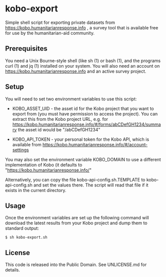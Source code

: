 kobo-export
===========

Simple shell script for exporting private datasets from https://kobo.humanitarianresponse.info , a survey tool that is available free for use by the humanitarian-aid community.

## Prerequisites

You need a Unix Bourne-style shell (like sh (1) or bash (1), and the programs curl (1) and jq (1) installed on your system. You will also need an account on https://kobo.humanitarianresponse.info and an active survey project. 

## Setup

You will need to set two environment variables to use this script:

* KOBO_ASSET_UID - the asset id for the Kobo project that you want to export from (you must have permission to access the project). You can extract this from the Kobo project URL, e.g. for https://kobo.humanitarianresponse.info/#/forms/abCDefGH1234/summary the asset id would be "/abCDefGH1234"

* KOBO_API_TOKEN - your personal token for the Kobo API, which is available from https://kobo.humanitarianresponse.info/#/account-settings
  
You may also set the environment variable KOBO_DOMAIN to use a different implementation of Kobo (it defaults to "https://kobo.humanitarianresponse.info/"

Alternatively, you can copy the file kobo-api-config.sh.TEMPLATE to kobo-api-config.sh and set the values there. The script will read that file if it exists in the current directory.

## Usage

Once the environment variables are set up the following command will download the latest results from your Kobo project and dump them to standard output:

    $ sh kobo-export.sh

## License

This code is released into the Public Domain. See UNLICENSE.md for details.
